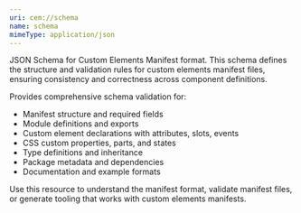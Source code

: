 ```yaml
---
uri: cem://schema
name: schema
mimeType: application/json
---
```


JSON Schema for Custom Elements Manifest format. This schema defines the structure and validation rules for custom elements manifest files, ensuring consistency and correctness across component definitions.

Provides comprehensive schema validation for:
- Manifest structure and required fields
- Module definitions and exports
- Custom element declarations with attributes, slots, events
- CSS custom properties, parts, and states
- Type definitions and inheritance
- Package metadata and dependencies
- Documentation and example formats

Use this resource to understand the manifest format, validate manifest files, or generate tooling that works with custom elements manifests.
